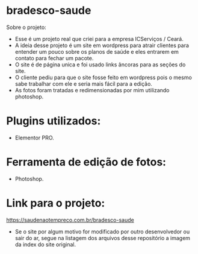 # bradesco-saude

Sobre o projeto:
- Esse é um projeto real que criei para a empresa ICServiços / Ceará. 
- A ideia desse projeto é um site em wordpress para atrair clientes para entender um pouco sobre os planos de saúde e eles entrarem em contato para fechar um pacote.
- O site é de página unica e foi usado links âncoras para as seções do site.
- O cliente pediu para que o site fosse feito em wordpress pois o mesmo sabe trabalhar com ele e seria mais fácil para a edição.
- As fotos foram tratadas e redimensionadas por mim utilizando photoshop.

# Plugins utilizados:
- Elementor PRO.

# Ferramenta de edição de fotos:
- Photoshop.

# Link para o projeto:

https://saudenaotempreco.com.br/bradesco-saude

- Se o site por algum motivo for modificado por outro desenvolvedor ou sair do ar, segue na listagem dos arquivos desse repositório a imagem da index do site original.
